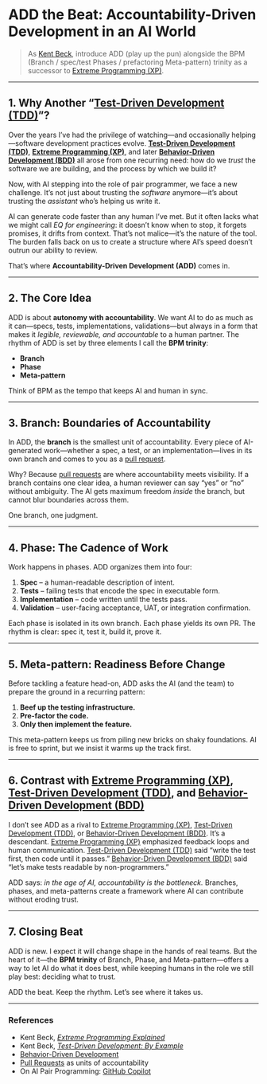 # ADD the Beat: Accountability-Driven Development in an AI World

> As [Kent Beck](https://en.wikipedia.org/wiki/Kent_Beck), introduce ADD (play up the pun) alongside the BPM (Branch / spec/test Phases / prefactoring Meta-pattern) trinity as a successor to [Extreme Programming (XP)](https://en.wikipedia.org/wiki/Extreme_Programming).

---

## 1. Why Another “[Test-Driven Development (TDD)](https://en.wikipedia.org/wiki/Test-driven_development)”?

Over the years I’ve had the privilege of watching—and occasionally helping—software development practices evolve. **[Test-Driven Development (TDD)](https://en.wikipedia.org/wiki/Test-driven_development)**, **[Extreme Programming (XP)](https://en.wikipedia.org/wiki/Extreme_Programming)**, and later **[Behavior-Driven Development (BDD)](https://en.wikipedia.org/wiki/Behavior-driven_development)** all arose from one recurring need: how do we *trust* the software we are building, and the process by which we build it?

Now, with AI stepping into the role of pair programmer, we face a new challenge. It’s not just about trusting the *software* anymore—it’s about trusting the *assistant* who’s helping us write it.

AI can generate code faster than any human I’ve met. But it often lacks what we might call *EQ for engineering*: it doesn’t know when to stop, it forgets promises, it drifts from context. That’s not malice—it’s the nature of the tool. The burden falls back on us to create a structure where AI’s speed doesn’t outrun our ability to review.

That’s where **Accountability-Driven Development (ADD)** comes in.

---

## 2. The Core Idea

ADD is about **autonomy with accountability**. We want AI to do as much as it can—specs, tests, implementations, validations—but always in a form that makes it *legible, reviewable, and accountable* to a human partner. The rhythm of ADD is set by three elements I call the **BPM trinity**:

- **Branch**  
- **Phase**  
- **Meta-pattern**

Think of BPM as the tempo that keeps AI and human in sync.

---

## 3. Branch: Boundaries of Accountability

In ADD, the **branch** is the smallest unit of accountability. Every piece of AI-generated work—whether a spec, a test, or an implementation—lives in its own branch and comes to you as a [pull request](https://docs.github.com/en/pull-requests).

Why? Because [pull requests](https://docs.github.com/en/pull-requests) are where accountability meets visibility. If a branch contains one clear idea, a human reviewer can say “yes” or “no” without ambiguity. The AI gets maximum freedom *inside* the branch, but cannot blur boundaries across them.

One branch, one judgment.

---

## 4. Phase: The Cadence of Work

Work happens in phases. ADD organizes them into four:

1. **Spec** – a human-readable description of intent.  
2. **Tests** – failing tests that encode the spec in executable form.  
3. **Implementation** – code written until the tests pass.  
4. **Validation** – user-facing acceptance, UAT, or integration confirmation.

Each phase is isolated in its own branch. Each phase yields its own PR. The rhythm is clear: spec it, test it, build it, prove it.

---

## 5. Meta-pattern: Readiness Before Change

Before tackling a feature head-on, ADD asks the AI (and the team) to prepare the ground in a recurring pattern:

1. **Beef up the testing infrastructure.**  
2. **Pre-factor the code.**  
3. **Only then implement the feature.**

This meta-pattern keeps us from piling new bricks on shaky foundations. AI is free to sprint, but we insist it warms up the track first.

---

## 6. Contrast with [Extreme Programming (XP)](https://en.wikipedia.org/wiki/Extreme_Programming), [Test-Driven Development (TDD)](https://en.wikipedia.org/wiki/Test-driven_development), and [Behavior-Driven Development (BDD)](https://en.wikipedia.org/wiki/Behavior-driven_development)

I don’t see ADD as a rival to [Extreme Programming (XP)](https://en.wikipedia.org/wiki/Extreme_Programming), [Test-Driven Development (TDD)](https://en.wikipedia.org/wiki/Test-driven_development), or [Behavior-Driven Development (BDD)](https://en.wikipedia.org/wiki/Behavior-driven_development). It’s a descendant. [Extreme Programming (XP)](https://en.wikipedia.org/wiki/Extreme_Programming) emphasized feedback loops and human communication. [Test-Driven Development (TDD)](https://en.wikipedia.org/wiki/Test-driven_development) said “write the test first, then code until it passes.” [Behavior-Driven Development (BDD)](https://en.wikipedia.org/wiki/Behavior-driven_development) said “let’s make tests readable by non-programmers.”

ADD says: *in the age of AI, accountability is the bottleneck.* Branches, phases, and meta-patterns create a framework where AI can contribute without eroding trust.

---

## 7. Closing Beat

ADD is new. I expect it will change shape in the hands of real teams. But the heart of it—the **BPM trinity** of Branch, Phase, and Meta-pattern—offers a way to let AI do what it does best, while keeping humans in the role we still play best: deciding what to trust.

ADD the beat. Keep the rhythm. Let’s see where it takes us.

---

### References

- Kent Beck, *[Extreme Programming Explained](https://en.wikipedia.org/wiki/Extreme_Programming)*  
- Kent Beck, *[Test-Driven Development: By Example](https://en.wikipedia.org/wiki/Test-driven_development)*  
- [Behavior-Driven Development](https://en.wikipedia.org/wiki/Behavior-driven_development)  
- [Pull Requests](https://docs.github.com/en/pull-requests) as units of accountability  
- On AI Pair Programming: [GitHub Copilot](https://github.com/features/copilot)
